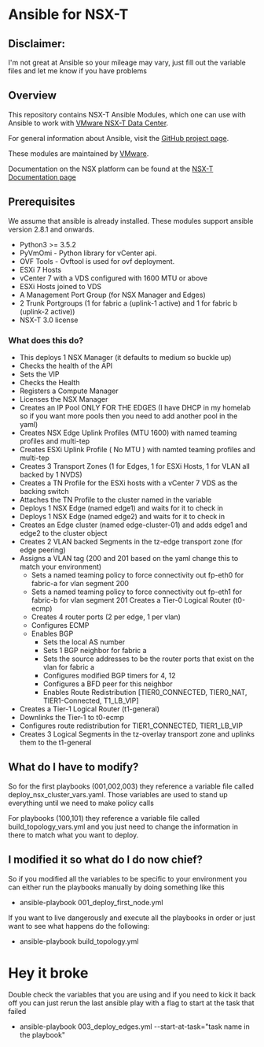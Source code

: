 # Ansible for NSX-T

## Disclaimer:
I'm not great at Ansible so your mileage may vary, just fill out the variable files and let me know if you have problems

## Overview
This repository contains NSX-T Ansible Modules, which one can use with
Ansible to work with [VMware NSX-T Data Center][vmware-nsxt].

[vmware-nsxt]: https://www.vmware.com/products/nsx.html

For general information about Ansible, visit the [GitHub project page][an-github].

[an-github]: https://github.com/ansible/ansible

These modules are maintained by [VMware](https://www.vmware.com/).

Documentation on the NSX platform can be found at the [NSX-T Documentation page](https://docs.vmware.com/en/VMware-NSX-T/index.html)


## Prerequisites
We assume that ansible is already installed.
These modules support ansible version 2.8.1 and onwards.

* Python3 >= 3.5.2
* PyVmOmi - Python library for vCenter api.
* OVF Tools - Ovftool is used for ovf deployment.
* ESXi 7 Hosts 
* vCenter 7 with a VDS configured with 1600 MTU or above 
* ESXi Hosts joined to VDS
* A Management Port Group (for NSX Manager and Edges)
* 2 Trunk Portgroups (1 for fabric a (uplink-1 active) and 1 for fabric b (uplink-2 active))
* NSX-T 3.0 license

### What does this do?
* This deploys 1 NSX Manager (it defaults to medium so buckle up)
* Checks the health of the API
* Sets the VIP
* Checks the Health
* Registers a Compute Manager
* Licenses the NSX Manager
* Creates an IP Pool ONLY FOR THE EDGES (I have DHCP in my homelab so if you want more pools then you need to add another pool in the yaml)
* Creates NSX Edge Uplink Profiles (MTU 1600) with named teaming profiles and multi-tep
* Creates ESXi Uplink Profile ( No MTU ) with namted teaming profiles and multi-tep
* Creates 3 Transport Zones (1 for Edges, 1 for ESXi Hosts, 1 for VLAN all backed by 1 NVDS)
* Creates a TN Profile for the ESXi hosts with a vCenter 7 VDS as the backing switch
* Attaches the TN Profile to the cluster named in the variable 
* Deploys 1 NSX Edge (named edge1) and waits for it to check in
* Deploys 1 NSX Edge (named edge2) and waits for it to check in
* Creates an Edge cluster (named edge-cluster-01) and adds edge1 and edge2 to the cluster object
* Creates 2 VLAN backed Segments in the tz-edge transport zone (for edge peering)
* Assigns a VLAN tag (200 and 201 based on the yaml change this to match your environment)
  * Sets a named teaming policy to force connectivity out fp-eth0 for fabric-a for vlan segment 200
  * Sets a named teaming policy to force connectivity out fp-eth1 for fabric-b for vlan segment 201
Creates a Tier-0 Logical Router (t0-ecmp)
  * Creates 4 router ports (2 per edge, 1 per vlan)
  * Configures ECMP
  * Enables BGP
    * Sets the local AS number
    * Sets 1 BGP neighbor for fabric a
    * Sets the source addresses to be the router ports that exist on the vlan for fabric a
    * Configures modified BGP timers for 4, 12
    * Configures a BFD peer for this neighbor
    * Enables Route Redistribution [TIER0_CONNECTED, TIER0_NAT, TIER1-Connected, T1_LB_VIP]
* Creates a Tier-1 Logical Router (t1-general)
* Downlinks the Tier-1 to t0-ecmp
* Configures route redistribution for TIER1_CONNECTED, TIER1_LB_VIP
* Creates 3 Logical Segments in the tz-overlay transport zone and uplinks them to the t1-general

## What do I have to modify?
So for the first playbooks (001,002,003) they reference a variable file called deploy_nsx_cluster_vars.yaml. Those variables are used to stand up everything until we need to make policy calls

For playbooks (100,101) they reference a variable file called build_topology_vars.yml and you just need to change the information in there to match what you want to deploy.

## I modified it so what do I do now chief?

So if you modified all the variables to be specific to your environment you can either run the playbooks manually by doing something like this 

* ansible-playbook 001_deploy_first_node.yml 

If you want to live dangerously and execute all the playbooks in order or just want to see what happens do the following:

* ansible-playbook build_topology.yml 

# Hey it broke

Double check the variables that you are using and if you need to kick it back off you can just rerun the last ansible play with a flag to start at the task that failed 

* ansible-playbook 003_deploy_edges.yml --start-at-task="task name in the playbook"

